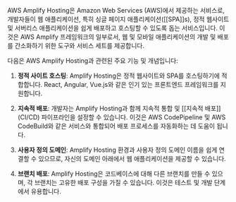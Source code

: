 AWS Amplify Hosting은 Amazon Web Services (AWS)에서 제공하는 서비스로, 개발자들이 웹 애플리케이션, 특히 싱글 페이지 애플리케이션([[SPA]]s), 정적 웹사이트 및 서버리스 애플리케이션을 쉽게 배포하고 호스팅할 수 있도록 돕는 서비스입니다. 이것은 AWS Amplify 프레임워크의 일부로서, 웹 및 모바일 애플리케이션의 개발 및 배포를 간소화하기 위한 도구와 서비스 세트를 제공합니다.

다음은 AWS Amplify Hosting과 관련된 주요 기능 및 개념입니다:

1. **정적 사이트 호스팅**: Amplify Hosting은 정적 웹사이트와 SPA를 호스팅하기에 적합합니다. React, Angular, Vue.js와 같은 인기 있는 프론트엔드 프레임워크를 지원합니다.

2. **지속적 배포**: 개발자는 Amplify Hosting과 함께 지속적 통합 및 [[지속적 배포]] (CI/CD) 파이프라인을 설정할 수 있습니다. 이것은 AWS CodePipeline 및 AWS CodeBuild와 같은 서비스와 통합되어 배포 프로세스를 자동화하는 데 도움이 됩니다.

3. **사용자 정의 도메인**: Amplify Hosting 환경과 사용자 정의 도메인 이름을 쉽게 연결할 수 있으므로, 자신의 도메인 아래에서 웹 애플리케이션을 제공할 수 있습니다.

4. **브랜치 배포**: Amplify Hosting은 코드베이스에 대해 다른 브랜치를 만들 수 있으며, 각 브랜치는 고유한 배포 구성을 가질 수 있습니다. 이것은 테스트 및 개발 단계에서 유용합니다.